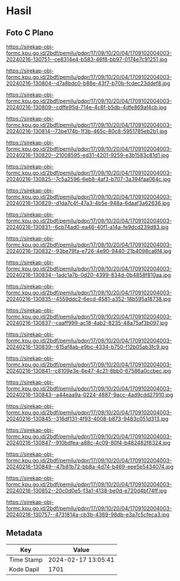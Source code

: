 # Hasil

## Foto C Plano

https://sirekap-obj-formc.kpu.go.id/2bdf/pemilu/pdpr/17/09/10/20/04/1709102004003-20240216-130751--ce8314e4-b583-46f8-bb97-0174e7c91251.jpg

https://sirekap-obj-formc.kpu.go.id/2bdf/pemilu/pdpr/17/09/10/20/04/1709102004003-20240216-130804--d7a8bdc0-b88e-43f7-b70b-fcdec23ddef8.jpg

https://sirekap-obj-formc.kpu.go.id/2bdf/pemilu/pdpr/17/09/10/20/04/1709102004003-20240216-130809--cdffe95d-714e-4c8f-b5db-4dfe869af4cb.jpg

https://sirekap-obj-formc.kpu.go.id/2bdf/pemilu/pdpr/17/09/10/20/04/1709102004003-20240216-130814--73be174b-1f3b-465c-80c8-5951785eb2b1.jpg

https://sirekap-obj-formc.kpu.go.id/2bdf/pemilu/pdpr/17/09/10/20/04/1709102004003-20240216-130820--21008595-ed31-4201-9259-e3b1583c81d1.jpg

https://sirekap-obj-formc.kpu.go.id/2bdf/pemilu/pdpr/17/09/10/20/04/1709102004003-20240216-130825--7c5a2596-6eb8-4af3-b707-3a394faa064c.jpg

https://sirekap-obj-formc.kpu.go.id/2bdf/pemilu/pdpr/17/09/10/20/04/1709102004003-20240216-130829--d1da7c4f-47a3-4b5e-948a-6daaf3a62636.jpg

https://sirekap-obj-formc.kpu.go.id/2bdf/pemilu/pdpr/17/09/10/20/04/1709102004003-20240216-130831--6cb74ad0-ea46-40f1-a14a-fe9dcd239d83.jpg

https://sirekap-obj-formc.kpu.go.id/2bdf/pemilu/pdpr/17/09/10/20/04/1709102004003-20240216-130832--93be79fa-e726-4e90-9440-21b4098ca6f4.jpg

https://sirekap-obj-formc.kpu.go.id/2bdf/pemilu/pdpr/17/09/10/20/04/1709102004003-20240216-130834--1adc1a7b-0d20-4399-834d-0b4858f810aa.jpg

https://sirekap-obj-formc.kpu.go.id/2bdf/pemilu/pdpr/17/09/10/20/04/1709102004003-20240216-130835--4559ddc2-6ecd-4581-a352-18b595a18738.jpg

https://sirekap-obj-formc.kpu.go.id/2bdf/pemilu/pdpr/17/09/10/20/04/1709102004003-20240216-130837--caaff999-ac18-4ab2-8235-48a75af3b097.jpg

https://sirekap-obj-formc.kpu.go.id/2bdf/pemilu/pdpr/17/09/10/20/04/1709102004003-20240216-130839--615af8ab-e9bc-4334-b750-f12b05ab3fc9.jpg

https://sirekap-obj-formc.kpu.go.id/2bdf/pemilu/pdpr/17/09/10/20/04/1709102004003-20240216-130841--c8109e3e-6e47-4c21-8bb0-67586a0ccbec.jpg

https://sirekap-obj-formc.kpu.go.id/2bdf/pemilu/pdpr/17/09/10/20/04/1709102004003-20240216-130843--a44eaa9a-0224-4887-9acc-4ad9cdd27910.jpg

https://sirekap-obj-formc.kpu.go.id/2bdf/pemilu/pdpr/17/09/10/20/04/1709102004003-20240216-130845--316df131-4f93-4008-b873-9483c051d313.jpg

https://sirekap-obj-formc.kpu.go.id/2bdf/pemilu/pdpr/17/09/10/20/04/1709102004003-20240216-130847--910bdfea-a88c-4c09-80f4-b482482f6324.jpg

https://sirekap-obj-formc.kpu.go.id/2bdf/pemilu/pdpr/17/09/10/20/04/1709102004003-20240216-130849--47b81b72-bb8a-4d74-b469-eee5e5434074.jpg

https://sirekap-obj-formc.kpu.go.id/2bdf/pemilu/pdpr/17/09/10/20/04/1709102004003-20240216-130852--20c0d0e5-f3a1-4138-be0d-e720d4bf74ff.jpg

https://sirekap-obj-formc.kpu.go.id/2bdf/pemilu/pdpr/17/09/10/20/04/1709102004003-20240216-130757--4731814a-cb3b-4369-98db-e3a7c5cfeca3.jpg


## Metadata

| Key        | Value               |
| ---------- | ------------------- |
| Time Stamp | 2024-02-17 13:05:41 |
| Kode Dapil | 1701                |




